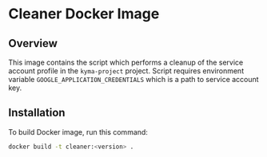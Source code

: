 # Cleaner Docker Image

## Overview
This image contains the script which performs a cleanup of the service account profile in the `kyma-project` project. 
Script requires environment variable `GOOGLE_APPLICATION_CREDENTIALS` which is a path to service account key.

## Installation

To build Docker image, run this command:

```bash
docker build -t cleaner:<version> .
```


